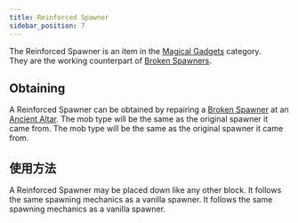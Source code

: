 ```yaml
---
title: Reinforced Spawner
sidebar_position: 7
---
```


The Reinforced Spawner is an item in the [Magical Gadgets](Magical-Gadgets) category.  
They are the working counterpart of [Broken Spawners](Broken-Spawner).

## Obtaining

A Reinforced Spawner can be obtained by repairing a [Broken Spawner](Broken-Spawner) at an [Ancient Altar](Ancient-Altar). The mob type will be the same as the original spawner it came from. The mob type will be the same as the original spawner it came from.

## 使用方法

A Reinforced Spawner may be placed down like any other block. It follows the same spawning mechanics as a vanilla spawner. It follows the same spawning mechanics as a vanilla spawner.
